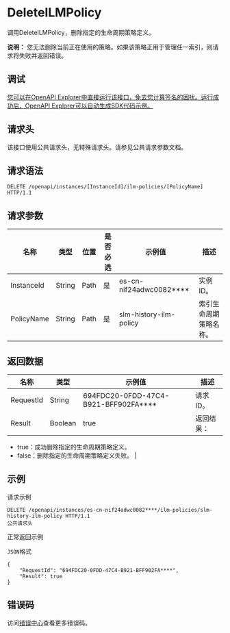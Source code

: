 # DeleteILMPolicy

调用DeleteILMPolicy，删除指定的生命周期策略定义。

**说明：** 您无法删除当前正在使用的策略。如果该策略正用于管理任一索引，则请求将失败并返回错误。

## 调试

[您可以在OpenAPI Explorer中直接运行该接口，免去您计算签名的困扰。运行成功后，OpenAPI Explorer可以自动生成SDK代码示例。](https://api.aliyun.com/#product=elasticsearch&api=DeleteILMPolicy&type=ROA&version=2017-06-13)

## 请求头

该接口使用公共请求头，无特殊请求头。请参见公共请求参数文档。

## 请求语法

```
DELETE /openapi/instances/[InstanceId]/ilm-policies/[PolicyName] HTTP/1.1
```

## 请求参数

|名称|类型|位置|是否必选|示例值|描述|
|--|--|--|----|---|--|
|InstanceId|String|Path|是|es-cn-nif24adwc0082\*\*\*\*|实例ID。 |
|PolicyName|String|Path|是|slm-history-ilm-policy|索引生命周期策略名称。 |

## 返回数据

|名称|类型|示例值|描述|
|--|--|---|--|
|RequestId|String|694FDC20-0FDD-47C4-B921-BFF902FA\*\*\*\*|请求ID。 |
|Result|Boolean|true|返回结果：

 -   true：成功删除指定的生命周期策略定义。
-   false：删除指定的生命周期策略定义失败。 |

## 示例

请求示例

```
DELETE /openapi/instances/es-cn-nif24adwc0082****/ilm-policies/slm-history-ilm-policy HTTP/1.1
公共请求头
```

正常返回示例

`JSON`格式

```
{
    "RequestId": "694FDC20-0FDD-47C4-B921-BFF902FA****",
    "Result": true
}
```

## 错误码

访问[错误中心](https://error-center.aliyun.com/status/product/elasticsearch)查看更多错误码。

